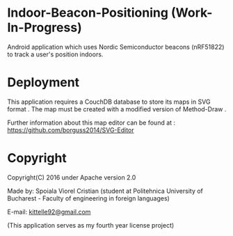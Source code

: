 # Indoor-Beacon-Positioning (Work-In-Progress)

Android application which uses Nordic Semiconductor beacons (nRF51822) to track a user's position indoors.

# Deployment

This application requires a CouchDB database to store its maps in SVG format . The map must be created with a modified version of Method-Draw . 

Further information about this map editor can be found at : https://github.com/borguss2014/SVG-Editor


# Copyright 

Copyright(C) 2016 under Apache version 2.0

Made by: Spoiala Viorel Cristian (student at Politehnica University of Bucharest - Faculty of engineering in foreign languages)

E-mail: kittelle92@gmail.com

(This application serves as my fourth year license project)
